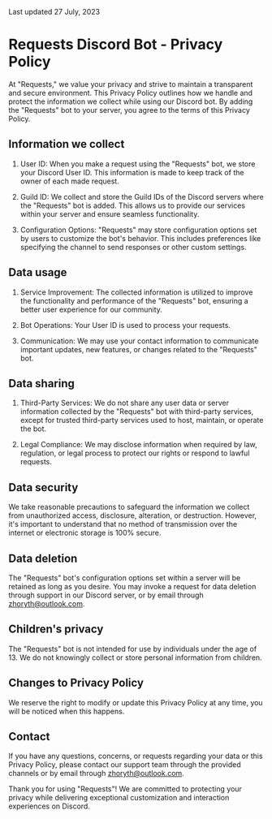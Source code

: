 Last updated 27 July, 2023

# Requests Discord Bot - Privacy Policy

At "Requests," we value your privacy and strive to maintain a transparent and secure environment. This Privacy Policy outlines how we handle and protect the information we collect while using our Discord bot. By adding the "Requests" bot to your server, you agree to the terms of this Privacy Policy.

## Information we collect

1. User ID: When you make a request using the "Requests" bot, we store your Discord User ID. This information is made to keep track of the owner of each made request.

2. Guild ID: We collect and store the Guild IDs of the Discord servers where the "Requests" bot is added. This allows us to provide our services within your server and ensure seamless functionality.

3. Configuration Options: "Requests" may store configuration options set by users to customize the bot's behavior. This includes preferences like specifying the channel to send responses or other custom settings.

## Data usage

1. Service Improvement: The collected information is utilized to improve the functionality and performance of the "Requests" bot, ensuring a better user experience for our community.

2. Bot Operations: Your User ID is used to process your requests.

3. Communication: We may use your contact information to communicate important updates, new features, or changes related to the "Requests" bot.

## Data sharing

1. Third-Party Services: We do not share any user data or server information collected by the "Requests" bot with third-party services, except for trusted third-party services used to host, maintain, or operate the bot.

2. Legal Compliance: We may disclose information when required by law, regulation, or legal process to protect our rights or respond to lawful requests.

## Data security

We take reasonable precautions to safeguard the information we collect from unauthorized access, disclosure, alteration, or destruction. However, it's important to understand that no method of transmission over the internet or electronic storage is 100% secure.

## Data deletion

The "Requests" bot's configuration options set within a server will be retained as long as you desire. You may invoke a request for data deletion through support in our Discord server, or by email through zhoryth@outlook.com.

## Children's privacy

The "Requests" bot is not intended for use by individuals under the age of 13. We do not knowingly collect or store personal information from children.

## Changes to Privacy Policy

We reserve the right to modify or update this Privacy Policy at any time, you will be noticed when this happens.

## Contact

If you have any questions, concerns, or requests regarding your data or this Privacy Policy, please contact our support team through the provided channels or by email through zhoryth@outlook.com.

Thank you for using "Requests"! We are committed to protecting your privacy while delivering exceptional customization and interaction experiences on Discord.
